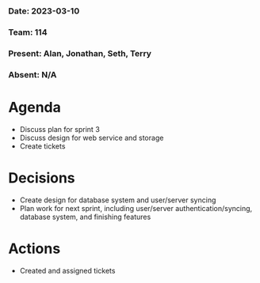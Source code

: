 ### Date: 2023-03-10
### Team: 114

### Present: Alan, Jonathan, Seth, Terry
### Absent: N/A

# Agenda
<ul>
  <li>Discuss plan for sprint 3</li>
  <li>Discuss design for web service and storage</li>
  <li>Create tickets</li>
</ul>

# Decisions
<ul>
  <li>Create design for database system and user/server syncing</li>
  <li>Plan work for next sprint, including user/server authentication/syncing, database system, and finishing features</li>
</ul>

# Actions
<ul>
  <li>Created and assigned tickets</li>
</ul>

